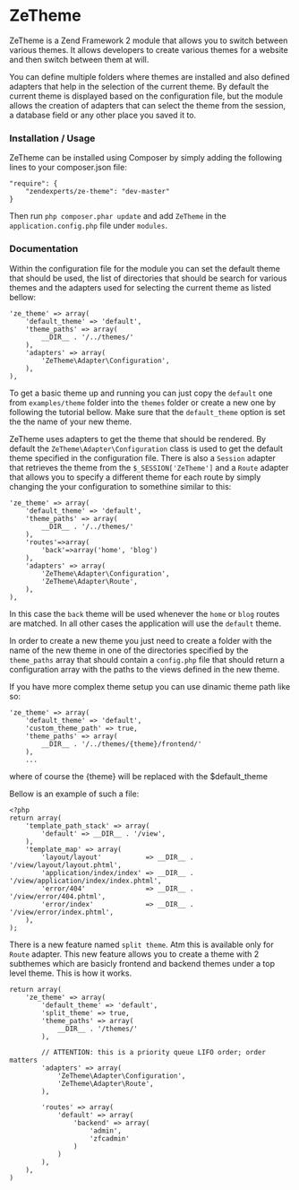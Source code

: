 ZeTheme
====
ZeTheme is a Zend Framework 2 module that allows you to switch between various themes.
It allows developers to create various themes for a website and then switch between them at will.

You can define multiple folders where themes are installed and also defined adapters that help in the selection of the current theme.
By default the current theme is displayed based on the configuration file, but the module allows the creation of adapters that can select 
the theme from the session, a database field or any other place you saved it to.

### Installation / Usage

ZeTheme can be installed using Composer by simply adding the following lines to your composer.json file:

    "require": {
        "zendexperts/ze-theme": "dev-master"
    }
    
Then run `php composer.phar update` and add `ZeTheme` in the `application.config.php` file under `modules`.

### Documentation

Within the configuration file for the module you can set the default theme that should be used, the list of directories 
that should be search for various themes and the adapters used for selecting the current theme as listed bellow:

    'ze_theme' => array(
        'default_theme' => 'default',
        'theme_paths' => array(
            __DIR__ . '/../themes/'
        ),
        'adapters' => array(
            'ZeTheme\Adapter\Configuration',
        ),
    ),
    
To get a basic theme up and running you can just copy the `default` one from `examples/theme` folder into the `themes` folder or create a 
new one by following the tutorial bellow. Make sure that the `default_theme` option is set the the name of your new theme.

ZeTheme uses adapters to get the theme that should be rendered. By default the `ZeTheme\Adapter\Configuration` class is used to get the default theme 
specified in the configuration file. There is also a `Session` adapter that retrieves the theme from the `$_SESSION['ZeTheme']` and a `Route` adapter
that allows you to specify a different theme for each route by simply changing the your configuration to somethine similar to this:

    'ze_theme' => array(
        'default_theme' => 'default',
        'theme_paths' => array(
            __DIR__ . '/../themes/'
        ),
        'routes'=>array(
            'back'=>array('home', 'blog')
        ),
        'adapters' => array(
            'ZeTheme\Adapter\Configuration',
            'ZeTheme\Adapter\Route',
        ),
    ),
    
In this case the `back` theme will be used whenever the `home` or `blog` routes are matched. In all other cases the application will use the `default` theme.
     
In order to create a new theme you just need to create a folder with the name of the new theme in one of the directories 
specified by the `theme_paths` array that should contain a `config.php` file that should return a configuration array with 
the paths to the views defined in the new theme.

If you have more complex theme setup you can use dinamic theme path like so:

    'ze_theme' => array(
        'default_theme' => 'default',
        'custom_theme_path' => true,
        'theme_paths' => array(
            __DIR__ . '/../themes/{theme}/frontend/'
        ),
        ...
        
where of course the {theme} will be replaced with the $default_theme

Bellow is an example of such a file:

    <?php
    return array(
        'template_path_stack' => array(
            'default' => __DIR__ . '/view',
        ),
        'template_map' => array(
            'layout/layout'           => __DIR__ . '/view/layout/layout.phtml',
            'application/index/index' => __DIR__ . '/view/application/index/index.phtml',
            'error/404'               => __DIR__ . '/view/error/404.phtml',
            'error/index'             => __DIR__ . '/view/error/index.phtml', 
        ),
    );


There is a new feature named `split theme`. Atm this is available only for `Route` adapter.
This new feature allows you to create a theme with 2 subthemes which are basicly frontend and backend themes
under a top level theme.
This is how it works.

	return array(
		'ze_theme' => array(
			'default_theme' => 'default',
			'split_theme' => true,
			'theme_paths' => array(
				__DIR__ . '/themes/'
			),

			// ATTENTION: this is a priority queue LIFO order; order matters
			'adapters' => array(
				'ZeTheme\Adapter\Configuration',
				'ZeTheme\Adapter\Route',
			),

			'routes' => array(
				'default' => array(
					'backend' => array(
						'admin',
						'zfcadmin'
					)
				)
			),
		),
	)
